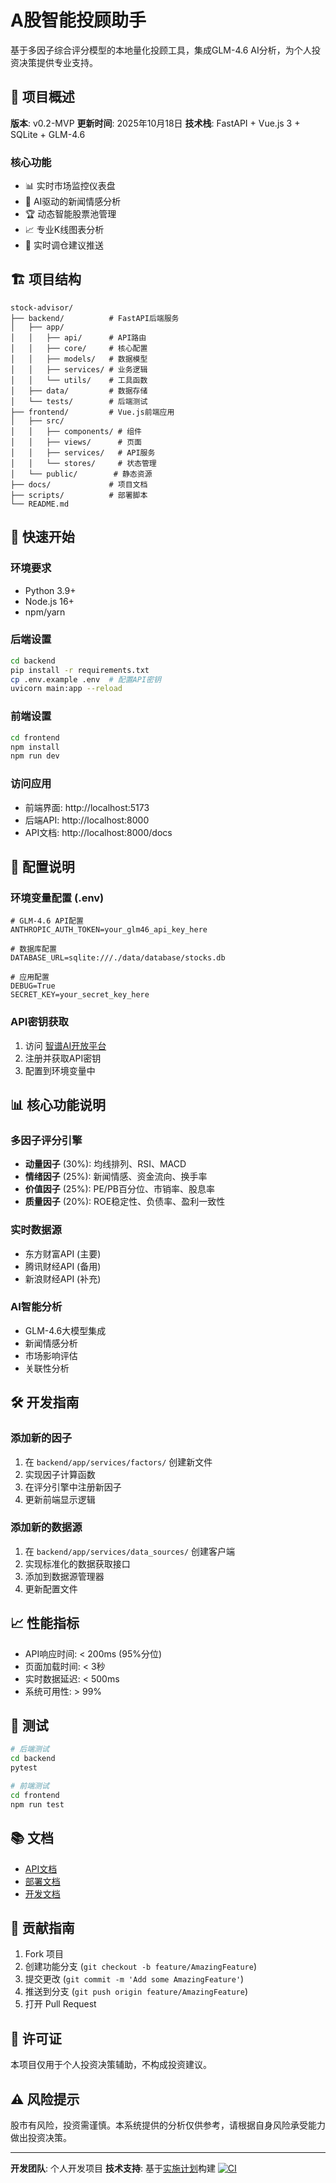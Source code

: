 # A股智能投顾助手

基于多因子综合评分模型的本地量化投顾工具，集成GLM-4.6 AI分析，为个人投资决策提供专业支持。

## 🎯 项目概述

**版本**: v0.2-MVP
**更新时间**: 2025年10月18日
**技术栈**: FastAPI + Vue.js 3 + SQLite + GLM-4.6

### 核心功能
- 📊 实时市场监控仪表盘
- 📰 AI驱动的新闻情感分析
- 🏆 动态智能股票池管理
- 📈 专业K线图表分析
- 🔔 实时调仓建议推送

## 🏗️ 项目结构

```
stock-advisor/
├── backend/          # FastAPI后端服务
│   ├── app/
│   │   ├── api/      # API路由
│   │   ├── core/     # 核心配置
│   │   ├── models/   # 数据模型
│   │   ├── services/ # 业务逻辑
│   │   └── utils/    # 工具函数
│   ├── data/         # 数据存储
│   └── tests/        # 后端测试
├── frontend/         # Vue.js前端应用
│   ├── src/
│   │   ├── components/ # 组件
│   │   ├── views/      # 页面
│   │   ├── services/   # API服务
│   │   └── stores/     # 状态管理
│   └── public/        # 静态资源
├── docs/             # 项目文档
├── scripts/          # 部署脚本
└── README.md
```

## 🚀 快速开始

### 环境要求
- Python 3.9+
- Node.js 16+
- npm/yarn

### 后端设置
```bash
cd backend
pip install -r requirements.txt
cp .env.example .env  # 配置API密钥
uvicorn main:app --reload
```

### 前端设置
```bash
cd frontend
npm install
npm run dev
```

### 访问应用
- 前端界面: http://localhost:5173
- 后端API: http://localhost:8000
- API文档: http://localhost:8000/docs

## 🔧 配置说明

### 环境变量配置 (.env)
```env
# GLM-4.6 API配置
ANTHROPIC_AUTH_TOKEN=your_glm46_api_key_here

# 数据库配置
DATABASE_URL=sqlite:///./data/database/stocks.db

# 应用配置
DEBUG=True
SECRET_KEY=your_secret_key_here
```

### API密钥获取
1. 访问 [智谱AI开放平台](https://open.bigmodel.cn/)
2. 注册并获取API密钥
3. 配置到环境变量中

## 📊 核心功能说明

### 多因子评分引擎
- **动量因子** (30%): 均线排列、RSI、MACD
- **情绪因子** (25%): 新闻情感、资金流向、换手率
- **价值因子** (25%): PE/PB百分位、市销率、股息率
- **质量因子** (20%): ROE稳定性、负债率、盈利一致性

### 实时数据源
- 东方财富API (主要)
- 腾讯财经API (备用)
- 新浪财经API (补充)

### AI智能分析
- GLM-4.6大模型集成
- 新闻情感分析
- 市场影响评估
- 关联性分析

## 🛠️ 开发指南

### 添加新的因子
1. 在 `backend/app/services/factors/` 创建新文件
2. 实现因子计算函数
3. 在评分引擎中注册新因子
4. 更新前端显示逻辑

### 添加新的数据源
1. 在 `backend/app/services/data_sources/` 创建客户端
2. 实现标准化的数据获取接口
3. 添加到数据源管理器
4. 更新配置文件

## 📈 性能指标

- API响应时间: < 200ms (95%分位)
- 页面加载时间: < 3秒
- 实时数据延迟: < 500ms
- 系统可用性: > 99%

## 🧪 测试

```bash
# 后端测试
cd backend
pytest

# 前端测试
cd frontend
npm run test
```

## 📚 文档

- [API文档](docs/api/)
- [部署文档](docs/deployment/)
- [开发文档](docs/development/)

## 🤝 贡献指南

1. Fork 项目
2. 创建功能分支 (`git checkout -b feature/AmazingFeature`)
3. 提交更改 (`git commit -m 'Add some AmazingFeature'`)
4. 推送到分支 (`git push origin feature/AmazingFeature`)
5. 打开 Pull Request

## 📄 许可证

本项目仅用于个人投资决策辅助，不构成投资建议。

## ⚠️ 风险提示

股市有风险，投资需谨慎。本系统提供的分析仅供参考，请根据自身风险承受能力做出投资决策。

---

**开发团队**: 个人开发项目
**技术支持**: 基于[实施计划](implementation_plan.md)构建
[![CI](https://github.com/huangbolungit/QuantInit/actions/workflows/backend-ci.yml/badge.svg?branch=main)](https://github.com/huangbolungit/QuantInit/actions/workflows/backend-ci.yml)
